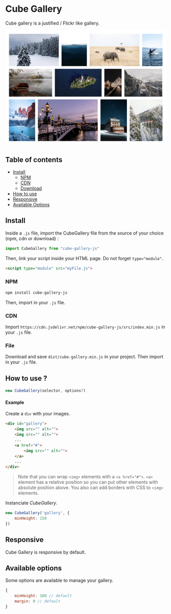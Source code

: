 # Cube Gallery

Cube gallery is a justified / Flickr like gallery.

![Capture](docs/images/capture.png)

## Table of contents
- [Install](#install)
    - [NPM](#npm)
    - [CDN](#cdn)
    - [Download](#download)
- [How to use](#how-to-use)
- [Responsive](#responsive)
- [Available Options](#available-options)

## Install

Inside a `.js` file, import the CubeGallery file from the source of your choice (npm, cdn or download) :

```js
import CubeGallery from "cube-gallery-js"
```

Then, link your script inside your HTML page. Do not forget `type="module"`.
```html
<script type="module" src="myFile.js">
```

### NPM

```bash
npm install cube-gallery-js
```
Then, import in your `.js` file.

### CDN

Import `https://cdn.jsdelivr.net/npm/cube-gallery-js/src/index.min.js` in your `.js` file.

### File
Download and save `dist/cube-gallery.min.js` in your project. Then import in your `.js` file.

## How to use ?

```js
new CubeGallery(selector, options?)
```

#### Example

Create a `div` with your images.
```html
<div id="gallery">
    <img src="" alt="">
    <img src="" alt="">
    ...
    <a href="#">
        <img src="" alt="">
    </a>
    ...
</div>
```
> Note that you can wrap `<img>` elements with a `<a href="#">`. `<a>` element has a relative position so you can put other elements with absolute position above. You also can add borders with CSS to `<img>` elements.

Instanciate _CubeGallery_.
```js
new CubeGallery('gallery', {
    minHeight: 150
})
```

## Responsive

Cube Gallery is responsive by default.

## Available options

Some options are available to manage your gallery.
```js
{
    minHeight: 100 // default
    margin: 0 // default
}
```